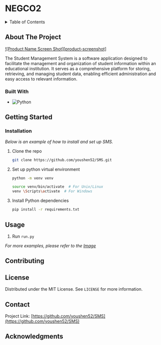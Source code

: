 # NEGCO2

<details>
  <summary>Table of Contents</summary>
  <ol>
    <li>
      <a href="#about-the-project">About NEGCO2</a>
      <ul>
        <li><a href="#built-with">Built With</a></li>
      </ul>
    </li>
    <li>
      <a href="#getting-started">Getting Started</a>
      <ul>
        <li><a href="#installation">Installation</a></li>
      </ul>
    </li>
    <li><a href="#usage">Usage</a></li>
    <li><a href="#contributing">Contributing</a></li>
    <li><a href="#license">License</a></li>
    <li><a href="#contact">Contact</a></li>
  </ol>
</details>

## About The Project

[![Product Name Screen Shot][product-screenshot]](https://github.com/youshen52/SMS/blob/main/images/menu.jpg)

The Student Management System is a software application designed to facilitate the management and organization of student information within an educational institution. It serves as a comprehensive platform for storing, retrieving, and managing student data, enabling efficient administration and easy access to relevant information.

### Built With

- ![Python][Python]

## Getting Started

### Installation

_Below is an example of how to install and set up SMS._

1. Clone the repo

   ```sh
   git clone https://github.com/youshen52/SMS.git
   ```

2. Set up python virtual environment

   ```sh
   python -m venv venv
   ```

   ```sh
   source venv/bin/activate  # For Unix/Linux
   venv \Scripts\activate  # For Windows
   ```

3. Install Python dependencies

   ```sh
   pip install -r requirements.txt

   ```

## Usage

1. Run `run.py`

_For more examples, please refer to the [Image](https://github.com/youshen52/SMS/blob/main/images/menu.jpg)_

## Contributing

## License

Distributed under the MIT License. See `LICENSE` for more information.

## Contact

Project Link: [https://github.com/youshen52/SMS](https://github.com/youshen52/SMS)

## Acknowledgments

[Python]: https://img.shields.io/badge/Python-3776AB?style=for-the-badge&logo=python&logoColor=white
